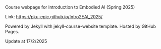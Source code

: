 Course webpage for Introduction to Embodied AI (Spring 2025) 

Link: https://pku-epic.github.io/Intro2EAI_2025/

Powered by Jekyll with jekyll-course-website template. Hosted by GitHub Pages.

Update at 17/2/2025

